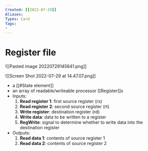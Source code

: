```yaml
---
Created: [[2022-07-29]]
Aliases: 
Types: Card
Tags: 
- 
---
```

# Register file
![[Pasted image 20220729145641.png]]

![[Screen Shot 2022-07-29 at 14.47.07.png]]
- a [[#State element]]
- an array of readable/writeable processor [[Register]]s
- Inputs: 
  1. **Read register 1**: first source register (rs)
  2. **Read register 2**: second source register (rt)
  3. **Write register**: destination register (rd)
  4. **Write data**: data to be written to a register
  5. **RegWrite**: signal to determine whether to write data into the destination register
- Outputs: 
  1. **Read data 1**: contents of source register 1
  2. **Read data 2**: contents of source register 2

